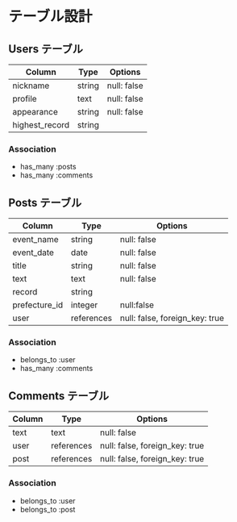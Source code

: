# テーブル設計

## Users テーブル

| Column         | Type       | Options     |
| -------------- | ---------- | ----------- |
| nickname       | string     | null: false |
| profile        | text       | null: false |
| appearance     | string     | null: false |
| highest_record | string     |             |

### Association

- has_many :posts
- has_many :comments

## Posts テーブル

| Column        | Type       | Options                        |
| ------------- | ---------- | ------------------------------ |
| event_name    | string     | null: false                    |
| event_date    | date       | null: false                    |
| title         | string     | null: false                    |
| text          | text       | null: false                    |
| record        | string     |                                |
| prefecture_id | integer    | null:false                     |
| user          | references | null: false, foreign_key: true |

### Association

- belongs_to :user
- has_many :comments

## Comments テーブル

| Column    | Type       | Options                        |
| --------- | ---------- | ------------------------------ |
| text      | text       | null: false                    |
| user      | references | null: false, foreign_key: true |
| post      | references | null: false, foreign_key: true |

### Association

- belongs_to :user
- belongs_to :post